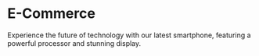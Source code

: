 # E-Commerce
Experience the future of technology with our latest smartphone, featuring a powerful processor and stunning display.
